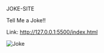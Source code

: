 JOKE-SITE

Tell Me a Joke!!

Link: http://127.0.0.1:5500/index.html

![Joke](https://github.com/prachisinha123/JokeSite/assets/96126032/7135e63c-7e3f-423e-b89e-bd7f9f00c93b)
